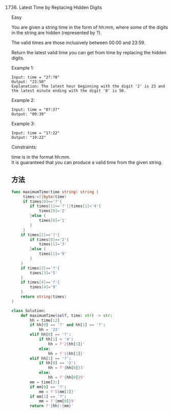 1736. Latest Time by Replacing Hidden Digits


Easy


You are given a string time in the form of hh:mm, where some of the digits in the string are hidden (represented by ?).

The valid times are those inclusively between 00:00 and 23:59.

Return the latest valid time you can get from time by replacing the hidden digits.

 

Example 1:

```
Input: time = "2?:?0"
Output: "23:50"
Explanation: The latest hour beginning with the digit '2' is 23 and the latest minute ending with the digit '0' is 50.
```

Example 2:

```
Input: time = "0?:3?"
Output: "09:39"
```

Example 3:

```
Input: time = "1?:22"
Output: "19:22"
```
 

Constraints:

time is in the format hh:mm.   
It is guaranteed that you can produce a valid time from the given string.


## 方法

```go
func maximumTime(time string) string {
     times:=[]byte(time)
     if times[0]=='?'{
     	if times[1]=='?'||times[1]<'4'{
			times[0]='2'
		}else {
			times[0]='1'
		}
	 }
	if times[1]=='?'{
		if times[0]=='2'{
			times[1]='3'
		}else {
			times[1]='9'
		}
	}
	if times[3]=='?'{
		times[3]='5'
	}
	if times[4]=='?'{
		times[4]='9'
	}
	return string(times)
}

```


```python
class Solution:
    def maximumTime(self, time: str) -> str:
        hh = time[:2]
        if hh[0] == '?' and hh[1] == '?':
            hh = '23'
        elif hh[0] == '?':
            if hh[1] < '4':
                hh = f'2{hh[1]}'
            else:
                hh = f'1{hh[1]}' 
        elif hh[1] == '?':
            if hh[0] == '2':
                hh = f'{hh[0]}3'
            else:
                hh = f'{hh[0]}9'
        mm = time[3:]
        if mm[0] == '?':
            mm = f'5{mm[1]}'
        if mm[1] == '?':
            mm = f'{mm[0]}9'
        return f'{hh}:{mm}'
```